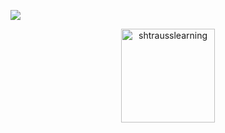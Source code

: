 ![](https://i.imgur.com/tPQYo8K.png)

<p align="center">
  <img align="center" height="150em" src="https://github-readme-streak-stats.herokuapp.com/?user=shtrausslearning&theme=tokyonight" alt="shtrausslearning"/>
</p>

